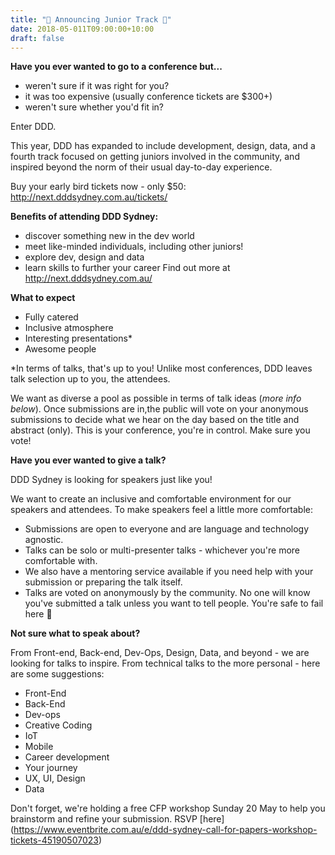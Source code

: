 ```yaml
---
title: "🎉 Announcing Junior Track 🎉"
date: 2018-05-011T09:00:00+10:00
draft: false
---
```


**Have you ever wanted to go to a conference but...**

- weren't sure if it was right for you?
- it was too expensive (usually conference tickets are $300+)
- weren't sure whether you'd fit in?

Enter DDD. 

This year, DDD has expanded to include development, design, data, and a fourth track focused on getting juniors involved in the community, and inspired beyond the norm of their usual day-to-day experience.

Buy your early bird tickets now - only $50: http://next.dddsydney.com.au/tickets/

**Benefits of attending DDD Sydney:**

- discover something new in the dev world
- meet like-minded individuals, including other juniors!
- explore dev, design and data
- learn skills to further your career
Find out more at http://next.dddsydney.com.au/

**What to expect**

- Fully catered
- Inclusive atmosphere
- Interesting presentations*
- Awesome people

*In terms of talks, that's up to you! Unlike most conferences, DDD leaves talk selection up to you, the attendees.

We want as diverse a pool as possible in terms of talk ideas (_more info below_). Once submissions are in,the public will vote on your anonymous submissions to decide what we hear on the day based on the title and abstract (only). This is your conference, you're in control. Make sure you vote!

**Have you ever wanted to give a talk?**

DDD Sydney is looking for speakers just like you!

We want to create an inclusive and comfortable environment for our speakers and attendees. To make speakers feel a little more comfortable:

- Submissions are open to everyone and are language and technology agnostic.
- Talks can be solo or multi-presenter talks - whichever you're more comfortable with.
- We also have a mentoring service available if you need help with your submission or preparing the talk itself.
- Talks are voted on anonymously by the community. No one will know you've submitted a talk unless you want to tell people. You're safe to fail here 🙂

**Not sure what to speak about?**

From Front-end, Back-end, Dev-Ops, Design, Data, and beyond - we are looking for talks to inspire. From technical talks to the more personal - here are some suggestions:

- Front-End
- Back-End
- Dev-ops
- Creative Coding
- IoT
- Mobile
- Career development
- Your journey
- UX, UI, Design
- Data

Don't forget, we're holding a free CFP workshop Sunday 20 May to help you brainstorm and refine your submission. RSVP [here] (https://www.eventbrite.com.au/e/ddd-sydney-call-for-papers-workshop-tickets-45190507023)